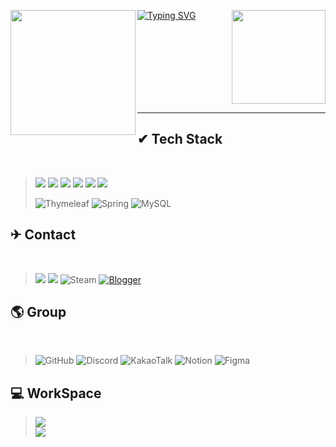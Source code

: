 <a href="https://git.io/typing-svg"><img src="https://readme-typing-svg.demolab.com?font=Fira+Code&weight=700&pause=1000&color=00FF8B&background=000000&center=true&vCenter=true&width=1200&lines=Welcome;Hello" alt="Typing SVG" /></a>
<a href="https://github.com/Pear1yCode/github-readme-stats"><img height=200 align="left" src="https://github-readme-stats.vercel.app/api?username=Pear1yCode" /></a><a href="https://github.com/Pear1yCode/convoychat"><img height=150 align="right" src="https://github-readme-stats.vercel.app/api/top-langs?username=Pear1yCode&layout=compact&langs_count=8&card_width=320" /></a>

<br><br><br><br><br><br><br>
<hr>

<h2>✔ Tech Stack</h2><br/>
  
> <img src="https://img.shields.io/badge/html-E34F26?style=for-the-badge&logo=html&logoColor=white">
> <img src="https://img.shields.io/badge/CSS3-1572B6?style=for-the-badge&logo=CSS3&logoColor=white">
> <img src="https://img.shields.io/badge/JavaScript-F7DF1E?style=for-the-badge&logo=JavaScript&logoColor=white">
> <img src="https://img.shields.io/badge/Java-ED8B00?style=for-the-badge&logo=openjdk&logoColor=white">
> <img src="https://img.shields.io/badge/React-20232A?style=for-the-badge&logo=react&logoColor=61DAFB">
> <img src="https://img.shields.io/badge/Vue.js-35495E?style=for-the-badge&logo=vue.js&logoColor=4FC08D">
>
>![Thymeleaf](https://img.shields.io/badge/Thymeleaf-%23005C0F.svg?style=for-the-badge&logo=Thymeleaf&logoColor=white)
>![Spring](https://img.shields.io/badge/spring-%236DB33F.svg?style=for-the-badge&logo=spring&logoColor=white)
>![MySQL](https://img.shields.io/badge/mysql-4479A1.svg?style=for-the-badge&logo=mysql&logoColor=white)

<h2>✈ Contact</h2> <br/>

><a href="https://google.com" target="_self"><img src="https://img.shields.io/badge/Gmail-D14836?style=for-the-badge&logo=gmail&logoColor=white"></a>
><a href="https://cofgame.tistory.com"><img src="https://img.shields.io/badge/Tistory-000000?style=for-the-badge&logo=Tistory&logoColor=white"></a>
>![Steam](https://img.shields.io/badge/steam-%23000000.svg?style=for-the-badge&logo=steam&logoColor=white)
>[![Blogger](https://img.shields.io/badge/Blogger-FF5722?style=for-the-badge&logo=blogger&logoColor=white)](https://pearlystars.blogspot.com)


<h2> 🌎 Group</h2> <br/>

>![GitHub](https://img.shields.io/badge/github-%23121011.svg?style=for-the-badge&logo=github&logoColor=white)
>![Discord](https://img.shields.io/badge/Discord-%235865F2.svg?style=for-the-badge&logo=discord&logoColor=white)
>![KakaoTalk](https://img.shields.io/badge/kakaotalk-ffcd00.svg?style=for-the-badge&logo=kakaotalk&logoColor=000000)
>![Notion](https://img.shields.io/badge/Notion-%23000000.svg?style=for-the-badge&logo=notion&logoColor=white)
>![Figma](https://img.shields.io/badge/figma-%23F24E1E.svg?style=for-the-badge&logo=figma&logoColor=white)


<h2> 💻 WorkSpace </h2>

> <img src="https://img.shields.io/badge/AMD-Ryzen7_9800x3d-0071C5?style=for-the-badge&logo=amd&logoColor=white"> <br>
> <img src="https://img.shields.io/badge/NVIDIA-RTX4080-76B900?style=for-the-badge&logo=nvidia&logoColor=white">

